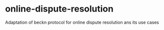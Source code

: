 # online-dispute-resolution
Adaptation of beckn protocol for online dispute resolution ans its use cases